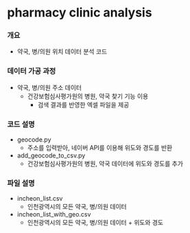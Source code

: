 # pharmacy clinic analysis

### 개요

- 약국, 병/의원 위치 데이터 분석 코드

### 데이터 가공 과정

- 약국, 병/의원 주소 데이터
  - 건강보험심사평가원의 병원, 약국 찾기 기능 이용
    - 검색 결과를 반영한 엑셀 파일을 제공

### 코드 설명

- geocode.py
  - 주소를 입력받아, 네이버 API를 이용해 위도와 경도를 반환
- add_geocode_to_csv.py
  - 건강보험심사평가원의 병원, 약국 데이터에 위도와 경도를 추가

### 파일 설명

- incheon_list.csv
  - 인천광역시의 모든 약국, 병/의원 데이터
- incheon_list_with_geo.csv
  - 인천광역시의 모든 약국, 병/의원 데이터 + 위도와 경도
